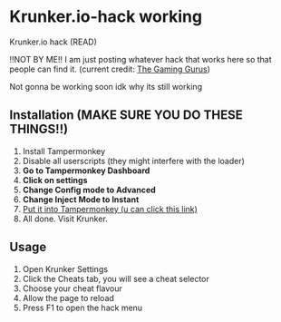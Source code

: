 # Krunker.io-hack working
Krunker.io hack (READ)

!!NOT BY ME!!  I am just posting whatever hack that works here so that people can find it. (current credit: [The Gaming Gurus](https://forum.sys32.dev/d/1-krunker-cheat-loader))

Not gonna be working soon idk why its still working

## Installation (MAKE SURE YOU DO THESE THINGS!!)
1. Install Tampermonkey
2. Disable all userscripts (they might interfere with the loader)
3. **Go to Tampermonkey Dashboard**
4. **Click on settings**
5. **Change Config mode to Advanced**
6. **Change Inject Mode to Instant**
7. [Put it into Tampermonkey (u can click this link)](https://github.com/TheExploration/Krunker.io-hack/raw/main/Script%20(put%20in%20tampermonkey).user.js)
8. All done. Visit Krunker.

## Usage
1. Open Krunker Settings
2. Click the Cheats tab, you will see a cheat selector
3. Choose your cheat flavour
4. Allow the page to reload
5. Press F1 to open the hack menu
